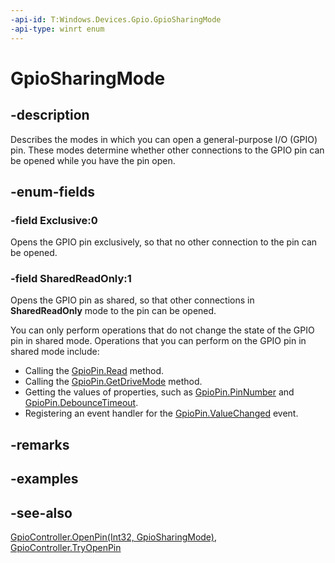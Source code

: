 ```yaml
---
-api-id: T:Windows.Devices.Gpio.GpioSharingMode
-api-type: winrt enum
---
```


<!-- Enumeration syntax
public enum Windows.Devices.Gpio.GpioSharingMode : int
-->

# GpioSharingMode

## -description
Describes the modes in which you can open a general-purpose I/O (GPIO) pin. These modes determine whether other connections to the GPIO pin can be opened while you have the pin open.

## -enum-fields
### -field Exclusive:0
Opens the GPIO pin exclusively, so that no other connection to the pin can be opened.

### -field SharedReadOnly:1
Opens the GPIO pin as shared, so that other connections in **SharedReadOnly** mode to the pin can be opened.

You can only perform operations that do not change the state of the GPIO pin in shared mode. Operations that you can perform on the GPIO pin in shared mode include:


+ Calling the [GpioPin.Read](gpiopin_read_431746835.md) method.
+ Calling the [GpioPin.GetDriveMode](gpiopin_getdrivemode_1456675415.md) method.
+ Getting the values of properties, such as [GpioPin.PinNumber](gpiopin_pinnumber.md) and [GpioPin.DebounceTimeout](gpiopin_debouncetimeout.md).
+ Registering an event handler for the [GpioPin.ValueChanged](gpiopin_valuechanged.md) event.



## -remarks

## -examples

## -see-also
[GpioController.OpenPin(Int32, GpioSharingMode)](gpiocontroller_openpin_1242230438.md), [GpioController.TryOpenPin](gpiocontroller_tryopenpin_619900994.md)